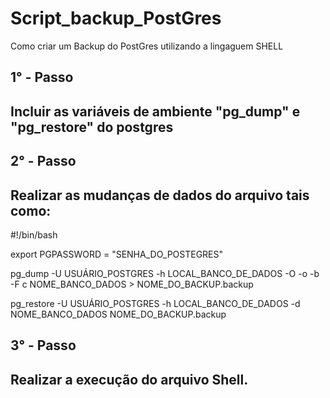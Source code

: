 # Script_backup_PostGres
Como criar um Backup do PostGres utilizando a lingaguem SHELL

1° - Passo
------------------------------------------------------------------------------------------------
Incluir as variáveis de ambiente  "pg_dump" e "pg_restore" do postgres
------------------------------------------------------------------------------------------------

2° - Passo
------------------------------------------------------------------------------------------------
Realizar as mudanças de dados do arquivo tais como:
------------------------------------------------------------------------------------------------
#!/bin/bash

export PGPASSWORD = "SENHA_DO_POSTEGRES"

pg_dump -U USUÁRIO_POSTGRES -h LOCAL_BANCO_DE_DADOS -O -o  -b -F c NOME_BANCO_DADOS > NOME_DO_BACKUP.backup

pg_restore -U USUÁRIO_POSTGRES -h LOCAL_BANCO_DE_DADOS -d NOME_BANCO_DADOS NOME_DO_BACKUP.backup


3° - Passo
------------------------------------------------------------------------------------------------
Realizar a execução do arquivo Shell.
------------------------------------------------------------------------------------------------
